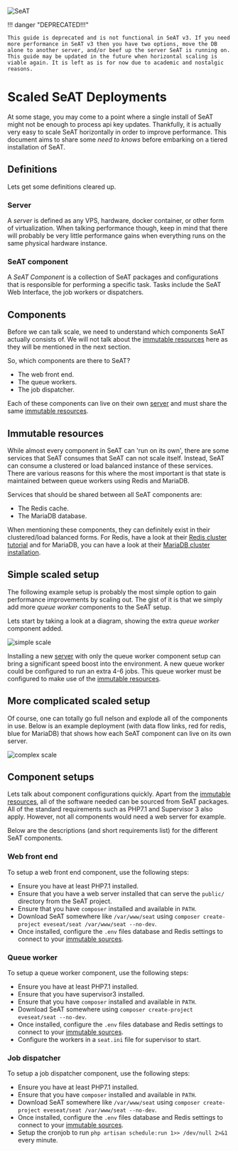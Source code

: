 ![SeAT](https://i.imgur.com/aPPOxSK.png)

!!! danger "DEPRECATED!!!"

    This guide is deprecated and is not functional in SeAT v3. If you need more performance in SeAT v3 then you have two options, move the DB alone to another server, and/or beef up the server SeAT is running on. This guide may be updated in the future when horizontal scaling is viable again. It is left as is for now due to academic and nostalgic reasons.

# Scaled SeAT Deployments

At some stage, you may come to a point where a single install of SeAT might not be enough to process api key updates.
Thankfully, it is actually very easy to scale SeAT horizontally in order to improve performance.
This document aims to share some *need to knows* before embarking on a tiered installation of SeAT.

## Definitions

Lets get some definitions cleared up.

### Server  

A *server* is defined as any VPS, hardware, docker container, or other form of virtualization.
When talking performance though, keep in mind that there will probably be very little performance gains when everything runs on the same physical hardware instance.

### SeAT component

A *SeAT Component* is a collection of SeAT packages and configurations that is responsible for performing a specific task.
Tasks include the SeAT Web Interface, the job workers or dispatchers.

## Components

Before we can talk scale, we need to understand which components SeAT actually consists of.
We will not talk about the [immutable resources](#immutable-resources) here as they will be mentioned in the next section.

So, which components are there to SeAT?

- The web front end.
- The queue workers.
- The job dispatcher.

Each of these components can live on their own [server](#server) and must share the same [immutable resources](#immutable-resources).

## Immutable resources

While almost every component in SeAT can 'run on its own', there are some services that SeAT consumes that SeAT can not scale itself.
Instead, SeAT can consume a clustered or load balanced instance of these services.
There are various reasons for this where the most important is that state is maintained between queue workers using Redis and MariaDB.

Services that should be shared between all SeAT components are:

- The Redis cache.
- The MariaDB database.

When mentioning these components, they can definitely exist in their clustered/load balanced forms.
For Redis, have a look at their [Redis cluster tutorial] and for MariaDB,
you can have a look at their [MariaDB cluster installation].

## Simple scaled setup

The following example setup is probably the most simple option to gain performance improvements by scaling out.
The gist of it is that we simply add more *queue worker* components to the SeAT setup.

Lets start by taking a look at a diagram, showing the extra *queue worker* component added.

![simple scale](https://i.imgur.com/y1XSxIp.png)

Installing a new [server](#server) with only the queue worker component setup can bring a significant speed boost into the environment.
A new queue worker could be configured to run an extra 4-6 jobs. This queue worker must be configured to make use of the [immutable resources](#immutable-resources).

## More complicated scaled setup

Of course, one can totally go full nelson and explode all of the components in use.
Below is an example deployment (with data flow links, red for redis, blue for MariaDB) that shows how each SeAT component can live on its own server.

![complex scale](https://i.imgur.com/ZvCYCCE.png)

## Component setups

Lets talk about component configurations quickly.
Apart from the [immutable resources](#immutable-resources), all of the software needed can be sourced from SeAT packages.
All of the standard requirements such as PHP7.1 and Supervisor 3 also apply. However, not all components would need a web server for example.

Below are the descriptions (and short requirements list) for the different SeAT components.

### Web front end

To setup a web front end component, use the following steps:

- Ensure you have at least PHP7.1 installed.
- Ensure that you have a web server installed that can serve the `public/` directory from the SeAT project.
- Ensure that you have `composer` installed and available in `PATH`.
- Download SeAT somewhere like `/var/www/seat` using `composer create-project eveseat/seat /var/www/seat --no-dev`.
- Once installed, configure the `.env` files database and Redis settings to connect to your [immutable sources](#immutable-resources).

### Queue worker

To setup a queue worker component, use the following steps:

- Ensure you have at least PHP7.1 installed.
- Ensure that you have supervisor3 installed.
- Ensure that you have `composer` installed and available in `PATH`.
- Download SeAT somewhere using `composer create-project eveseat/seat --no-dev`.
- Once installed, configure the `.env` files database and Redis settings to connect to your [immutable sources](#immutable-resources).
- Configure the workers in a `seat.ini` file for supervisor to start.

### Job dispatcher

To setup a job dispatcher component, use the following steps:

- Ensure you have at least PHP7.1 installed.
- Ensure that you have `composer` installed and available in `PATH`.
- Download SeAT somewhere like `/var/www/seat` using `composer create-project eveseat/seat /var/www/seat --no-dev`.
- Once installed, configure the `.env` files database and Redis settings to connect to your [immutable sources](#immutable-resources).
- Setup the cronjob to run `php artisan schedule:run 1>> /dev/null 2>&1` every minute.

[Redis cluster tutorial]: https://redis.io/topics/cluster-tutorial
[MariaDB cluster installation]: https://mariadb.com/kb/en/library/getting-started-with-mariadb-galera-cluster/